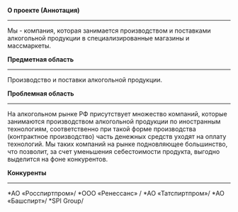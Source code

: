 **О проекте (Аннотация)**
______
 Мы - компания, которая занимается производством и поставками алкогольной продукции в специализированные магазины и массмаркеты.  
 
**Предметная область**
________
Производство и поставки алкогольной продукции. 

**Проблемная область**
_____
На алкогольном рынке РФ присутствует множество компаний, которые занимаются производством алкогольной продукции по иностранным технологиям, соответственно при такой форме производства (контрактное производство) часть денежных средств уходят на оплату технологий. 
Мы таких компаний на рынке подновляющее большинство, что позволит, за счет уменьшения себестоимости продукта, выгодно выделится на фоне конкурентов.

**Конкуренты**
_____
*АО «Росспиртпром»/
*ООО «Ренессанс» /
*АО «Татспиртпром»/
*АО «Башспирт»/
*SPI Group/
